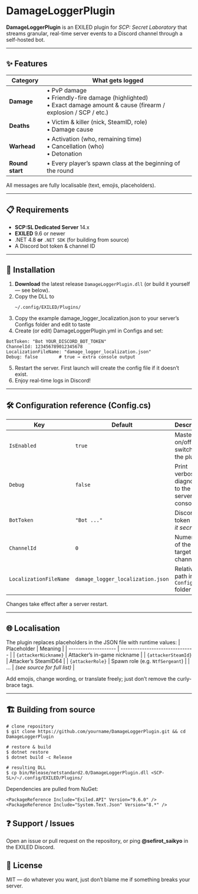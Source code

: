 # DamageLoggerPlugin

**DamageLoggerPlugin** is an EXILED plugin for *SCP: Secret Laboratory* that streams granular, real-time server events to a Discord channel through a self-hosted bot.

---
## ✨ Features

| Category      | What gets logged                                                                                           |
|---------------|-------------------------------------------------------------------------------------------------------------|
| **Damage**    | • PvP damage<br>• Friendly-fire damage (highlighted)<br>• Exact damage amount & cause (firearm / explosion / SCP / etc.) |
| **Deaths**    | • Victim & killer (nick, SteamID, role)<br>• Damage cause                                                  |
| **Warhead**   | • Activation (who, remaining time)<br>• Cancellation (who)<br>• Detonation                                  |
| **Round start** | • Every player’s spawn class at the beginning of the round                                                |

All messages are fully localisable (text, emojis, placeholders).

---
## 📋 Requirements

* **SCP:SL Dedicated Server** 14.x  
* **EXILED** 9.6 or newer  
* .NET 4.8 **or** `.NET SDK` (for building from source)  
* A Discord bot token & channel ID  

---
## 🚀 Installation

1. **Download** the latest release `DamageLoggerPlugin.dll` (or build it yourself — see below).  
2. Copy the DLL to  
   ```
   ~/.config/EXILED/Plugins/
3. Copy the example damage_logger_localization.json to your server’s Configs folder and edit to taste
4. Create (or edit) DamageLoggerPlugin.yml in Configs and set:
```
BotToken: "Bot YOUR_DISCORD_BOT_TOKEN"
ChannelId: 123456789012345678
LocalizationFileName: "damage_logger_localization.json"
Debug: false        # true → extra console output
```
5. Restart the server. First launch will create the config file if it doesn’t exist.
6. Enjoy real-time logs in Discord!

---
## 🛠 Configuration reference (Config.cs)

| Key                    | Default                           | Description                                     |
| ---------------------- | --------------------------------- | ----------------------------------------------- |
| `IsEnabled`            | `true`                            | Master on/off switch for the plugin             |
| `Debug`                | `false`                           | Print verbose diagnostics to the server console |
| `BotToken`             | `"Bot ..."`                       | Discord bot token (*keep it secret!*)           |
| `ChannelId`            | `0`                               | Numeric ID of the target text channel           |
| `LocalizationFileName` | `damage_logger_localization.json` | Relative path in the `Configs` folder           |

Changes take effect after a server restart.

---
## 🌐 Localisation
The plugin replaces placeholders in the JSON file with runtime values:
| Placeholder          | Meaning                         |
| -------------------- | ------------------------------- |
| `{attackerNickname}` | Attacker’s in-game nickname     |
| `{attackerSteamId}`  | Attacker’s SteamID64            |
| `{attackerRole}`     | Spawn role (e.g. `NtfSergeant`) |
| …                    | *(see source for full list)*    |

Add emojis, change wording, or translate freely; just don’t remove the curly-brace tags.

---
## 🏗 Building from source
```
# clone repository
$ git clone https://github.com/yourname/DamageLoggerPlugin.git && cd DamageLoggerPlugin

# restore & build
$ dotnet restore
$ dotnet build -c Release

# resulting DLL
$ cp bin/Release/netstandard2.0/DamageLoggerPlugin.dll <SCP-SL>/~/.config/EXILED/Plugins/
```
Dependencies are pulled from NuGet:
```
<PackageReference Include="Exiled.API" Version="9.6.0" />
<PackageReference Include="System.Text.Json" Version="8.*" />
```
## ❓ Support / Issues
Open an issue or pull request on the repository, or ping **@sefirot_saikyo** in the EXILED Discord.

## 📝 License
MIT — do whatever you want, just don’t blame me if something breaks your server.

